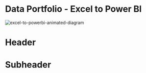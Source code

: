 # Data Portfolio - Excel to Power BI

![excel-to-powerbi-animated-diagram](assets/images/excel_to_power_bi.gif)

# Header



# Subheader
